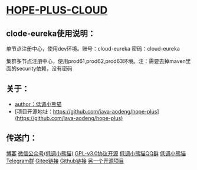 # <a href="#">HOPE-PLUS-CLOUD</a>

## clode-eureka使用说明：

单节点注册中心，使用dev环境。账号：cloud-eureka 密码：cloud-eureka

集群多节点注册中心，使用prod61,prod62,prod63环境。注：需要去掉maven里面的security依赖，没有密码

## 关于：

* [author：低调小熊猫](https://aodeng.cc)
* [项目开源地址：https://github.com/java-aodeng/hope-plus](https://github.com/java-aodeng/hope-plus)

## 传送门：

[博客](https://aodeng.cc)
[微信公众号(低调小熊猫)](https://mp.weixin.qq.com/s/l5t8WSCG_-shiD4BPpLYiw) 
[GPL-v3.0协议开源](https://github.com/java-aodeng/hope/blob/master/LICENSE)
[低调小熊猫QQ群](https://jq.qq.com/?_wv=1027&k=5y4H7Nz) 
[低调小熊猫Telegram群](https://t.me/joinchat/LSsyBxVKLGEkF5MtIhg6TQ)
[Gitee链接](https://gitee.com/java-aodeng/hope)
[Github链接](https://github.com/java-aodeng/hope)
[另一个开源项目](https://github.com/java-aodeng/hope)
